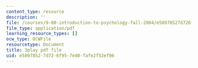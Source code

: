 ```yaml
---
content_type: resource
description: ''
file: /courses/9-00-introduction-to-psychology-fall-2004/e58978527d726f957e40fafe2f52ef06_10494.pdf
file_type: application/pdf
learning_resource_types: []
ocw_type: OCWFile
resourcetype: Document
title: 3play pdf file
uid: e5897852-7d72-6f95-7e40-fafe2f52ef06
---
```

